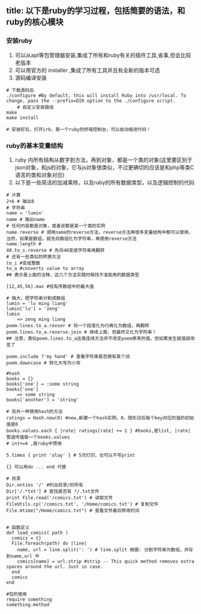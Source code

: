 title: 以下是ruby的学习过程，包括简要的语法，和ruby的核心模块
----
### 安装ruby
1. 可以从apt等包管理器安装,集成了所有和ruby有关的插件工具,省事,但会比较老版本
2. 可以用官方的	installer ,集成了所有工具并且有全新的版本可选
3. 源码编译安装
```
# 下载源码后
./configure #By default, this will install Ruby into /usr/local. To change, pass the --prefix=DIR option to the ./configure script.
	# 自定义安装路径
make 
make install

# 安装好后，打开irb，是一个ruby的终端控制台，可以自动缩进代码！
```
### ruby的基本变量结构
1. ruby 内所有结构从数字到方法，再到对象，都是一个类的对象(这里要区别于json对象，和js的对象，它与js对象很类似，不过更确切的应该是和php等类C语言的类和对象对应)
2. 以下是一些简洁的加减乘除，以及ruby的所有数据类型，以及逻辑控制的代码
```
# 计算
2+6 # 输出8
# 字符串
name = 'lumin'
name # 输出name
# 任何内容都是对象，或者说都是某一个类的实例
name.reverse # 调用name的reverse方法，reverse方法再很多变量结构中都可以使用，当然，如果是数组，就先将数组化为字符串，再使用reverse方法
name.length # 
40.to_s.reverse # 先将40变成字符串再翻转
# 还有一些类似的转换方法
to_i #变成整数
to_a #converts value to array
## 表示是上面的注释，这几个方法实践时候找不准能用的数据类型

[12,45,56].max #找有序数组中的最大值

# 强大，把字符串分割成数组
lumin = 'lu ming liang'
lumin['lu'] = 'zeng'
lumin 
	=> zeng ming liang
poem.lines.to_a.revser # 将一个段落化为行再化为数组，再翻转
poem.lines.to_a.reverse.join # 继续上面，但最终又化为字符串！
## 注意，类似poem.lines.to_a这类连续方法并不改变poem原来的值，但如果发生赋值就改变了

poem.include ?'my hand' # 查看字符串是否拥有某个词
poem.downcase # 转化大写为小写

#hash 
books = {}
books['one'] = :some string
books['one']
	=> some string
books['another'] = 'string'

# 另外一种使用hash的方法
ratings = Hash.new(0) #new,新建一个hash实例，0，隐形日后每个key对应的值的初始值是0
books.values.each { |rate| ratings[rate] += 1 } #books,是list, |rate| 管道传值每一个books.values 
# int+=4 ,是ruby中惯用

5.times { print 'olay' } # 5次打印，也可以不写print 

{} 可以用do ... end 代替

# 目录
Dir.enties '/' #列出目录/的所有
Dir['/.*txt'] # 查找是否有 */.txt文件
print File.read('/comics.txt') # 读取文件
FileUtils.cp('/comics.txt', '/Home/comics.txt') # 复制文件
File.mtime("/Home/comics.txt") # 查看文件最后修改时间


# 函数定义
def load_comics( path )
  comics = {}
  File.foreach(path) do |line|
    name, url = line.split(': ') # line.split 根据: 分割字符串为数组，并存到name,url 中
    comics[name] = url.strip #strip -- This quick method removes extra spaces around the url. Just in case.
  end
  comics
end

#包的使用 
require something 
something.method
```
